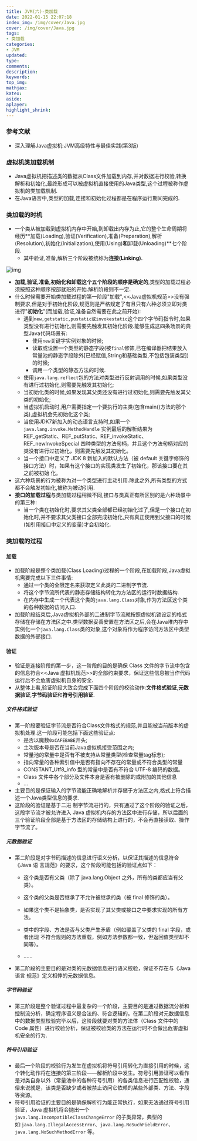 ```yaml
---
title: JVM(六)-类加载
date: 2022-01-15 22:07:18
index_img: /img/cover/Java.jpg
cover: /img/cover/Java.jpg
tags:
- 类加载
categories:
- JVM
updated:
type:
comments:
description:
keywords:
top_img:
mathjax:
katex:
aside:
aplayer:
highlight_shrink:
---
```


### 参考文献

* 深入理解Java虚拟机:JVM高级特性与最佳实践(第3版)

### 虚拟机类加载机制

* Java虚拟机把描述类的数据从Class文件加载到内存,并对数据进行校验,转换解析和初始化,最终形成可以被虚拟机直接使用的Java类型,这个过程被称作虚拟机的类加载机制.
* 在Java语言中,类型的加载,连接和初始化过程都是在程序运行期间完成的.

### 类加载的时机

* 一个类从被加载到虚拟机内存中开始,到卸载出内存为止,它的整个生命周期将经历**加载(Loading),验证(Verification),准备(Preparation),解析(Resolution),初始化(Initialization),使用(Using)**和**卸载(Unloading)**七个阶段.
  * 其中验证,准备,解析三个阶段被统称为**连接(Linking)**.

![img](https://www.holelin.cn/img/jvm/%E7%B1%BB%E7%9A%84%E5%8A%A0%E8%BD%BD%E8%BF%87%E7%A8%8B.png)

* **加载,验证,准备,初始化和卸载这个五个阶段的顺序是确定的**,类型的加载过程必须按照这种顺序按部就班的开始.解析阶段则不一定.
* 什么时候需要开始类加载过程的第一阶段"加载",<<Java虚拟机规范>>没有强制要求,但是对于初始化阶段,规范则是严格规定了有且只有六种必须立即对类进行"**初始化**"(而加载,验证,准备自然需要在此之前开始):
  * 遇到`new,getstatic,pustatic或invokestatic`这个四个字节码指令时,如果类型没有进行初始化,则需要先触发其初始化阶段.能够生成这四条场景的典型Java代码场景有:
    * 使用`new`关键字实例对象的时候;
    * 读取或设置一个类型的静态字段(被`final`修饰,已在编译器把结果放入常量池的静态字段除外[已经赋值,String和基础类型,不包括包装类型])的时候;
    * 调用一个类型的静态方法的时候.
  * 使用`java.lang.reflect`包的方法对类型进行反射调用的时候,如果类型没有进行过初始化,则需要先触发其初始化;
  * 当初始化类的时候,如果发现其父类还没有进行过初始化,则需要先触发其父类的初始化;
  * 当虚拟机启动时,用户需要指定一个要执行的主类(包含main()方法的那个类),虚拟机会先初始化这个类;
  * 当使用JDK7新加入的动态语言支持时,如果一个`java.lang.invoke.MethodHandle` 实例最后的解析结果为  REF_getStatic、REF_putStatic、REF_invokeStatic、REF_newInvokeSpecial 四种类型的方法句柄，并且这个方法句柄对应的类没有进行过初始化，则需要先触发其初始化。
  * 当一个接口中定义了 JDK 8 新加入的默认方法（被 default 关键字修饰的接口方法）时，如果有这个接口的实现类发生了初始化，那该接口要在其之前被初始 
    化。
* 这六种场景的行为被称为对一个类型进行主动引用.除此之外,所有类型的方式都不会触发初始化,被称为被动引用.
* **接口的加载过程**与类加载过程稍微不同,接口与类真正有所区别的是六种场景中的第三种:
  * 当一个类在初始化时,要求其父类全部都已经初始化过了,但是一个接口在初始化时,并不要求其父类接口全部完成初始化,只有真正使用到父接口的时候(如引用接口中定义的变量)才会初始化.

### 类加载的过程

#### 加载

* 加载阶段是整个类加载(Class Loading)过程的一个阶段,在加载阶段,Java虚拟机需要完成以下三件事情:
  * 通过一个类的全限定名来获取定义此类的二进制字节流.
  * 将这个字节流所代表的静态存储结构转化为方法区的运行时数据结构.
  * 在内存中生成一个代表这个类的`java.lang.Class`对象,作为方法区这个类的各种数据的访问入口.
* 加载阶段结束后,Java虚拟机外部的二进制字节流就按照虚拟机锁设定的格式存储在存储在方法区之中.类型数据妥善安置在方法区之后,会在Java堆内存中实例化一个`java.lang.Class`类的对象,这个对象将作为程序访问方法区中类型数据的外部接口.

#### 验证

* 验证是连接阶段的第一步，这一阶段的目的是确保 Class 文件的字节流中包含的信息符合<<Java 虚拟机规范>>的全部约束要求，保证这些信息被当作代码运行后不会危害虚拟机自身的安全.
* 从整体上看,验证阶段大致会完成下面四个阶段的校验动作:**文件格式验证**,**元数据验证**,**字节码验证**和**符号引用验证**.

##### 文件格式验证

* 第一阶段要验证字节流是否符合Class文件格式的规范,并且能被当前版本的虚拟机处理.这一阶段可能包括下面这些验证点:
  * 是否以魔数`0xCAFEBABE`开头;
  * 主次版本号是否在当前Java虚拟机接受范围之内;
  * 常量池的常量中是否有不被支持从常量类型(检查常量tag标志);
  * 指向常量的各种索引值中是否有指向不存在的常量或不符合类型的常量
  * CONSTANT_Utf8_info 型的常量中是否有不符合  UTF-8 编码的数据。 
  * Class 文件中各个部分及文件本身是否有被删除的或附加的其他信息
  * ...
* 主要目的是保证输入的字节流能正确地解析并存储于方法区之内,格式上符合描述一个Java类型信息的要求.
* 这阶段的验证是基于二进 制字节流进行的，只有通过了这个阶段的验证之后，这段字节流才被允许进入 Java 虚拟机内存的方法区中进行存储，所以后面的三个验证阶段全部是基于方法区的存储结构上进行的，不会再直接读取、操作字节流了。

##### 元数据验证

* 第二阶段是对字节码描述的信息进行语义分析，以保证其描述的信息符合《Java 语 
  言规范》的要求，这个阶段可能包括的验证点如下：

  * 这个类是否有父类（除了  java.lang.Object 之外，所有的类都应当有父类）。

  * 这个类的父类是否继承了不允许被继承的类（被  final 修饰的类）。

  * 如果这个类不是抽象类，是否实现了其父类或接口之中要求实现的所有方法。 

  * 类中的字段、方法是否与父类产生矛盾（例如覆盖了父类的  final 字段，或者出现
    不符合规则的方法重载，例如方法参数都一致，但返回值类型却不同等）。

  * ……
* 第二阶段的主要目的是对类的元数据信息进行语义校验，保证不存在与《Java 语言 
    规范》定义相悖的元数据信息。

##### 字节码验证

* 第三阶段是整个验证过程中最复杂的一个阶段，主要目的是通过数据流分析和控制流分析，确定程序语义是合法的、符合逻辑的。在第二阶段对元数据信息中的数据类型校验完毕以后，这阶段就要对类的方法体（Class 文件中的 Code 属性）进行校验分析，保证被校验类的方法在运行时不会做出危害虚拟机安全的行为.

##### 符号引用验证

* 最后一个阶段的校验行为发生在虚拟机将符号引用转化为直接引用的时候，这个转化动作将在连接的第三阶段——解析阶段中发生。符号引用验证可以看作是对类自身以外（常量池中的各种符号引用）的各类信息进行匹配性校验，通俗来说就是，该类是否缺少或者被禁止访问它依赖的某些外部类、方法、字段等资源。
* 符号引用验证的主要目的是确保解析行为能正常执行，如果无法通过符号引用验证，Java 虚拟机将会抛出一个` java.lang.IncompatibleClassChangeError` 的子类异常，典型的如:`java.lang.IllegalAccessError`、`java.lang.NoSuchFieldError`、 
  `java.lang.NoSuchMethodError` 等。

